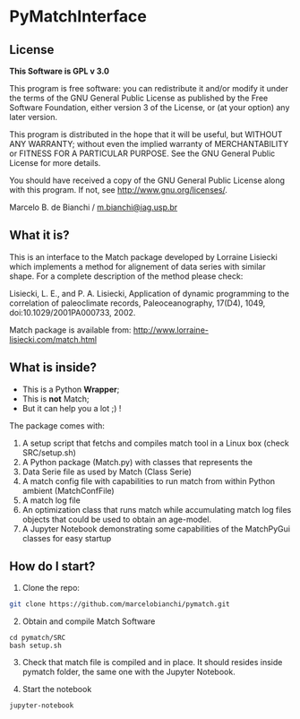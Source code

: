 # PyMatchInterface

## License

__This Software is GPL v 3.0__

This program is free software: you can redistribute it and/or modify
it under the terms of the GNU General Public License as published by
the Free Software Foundation, either version 3 of the License, or
(at your option) any later version.

This program is distributed in the hope that it will be useful,
but WITHOUT ANY WARRANTY; without even the implied warranty of
MERCHANTABILITY or FITNESS FOR A PARTICULAR PURPOSE.  See the
GNU General Public License for more details.

You should have received a copy of the GNU General Public License
along with this program.  If not, see <http://www.gnu.org/licenses/>.

Marcelo B. de Bianchi / m.bianchi@iag.usp.br

## What it is?

This is an interface to the Match package developed by Lorraine Lisiecki which 
implements a method for alignement of data series with similar shape. For a 
complete description of the method please check:

Lisiecki, L. E., and P. A. Lisiecki, Application of dynamic programming to 
the correlation of paleoclimate records, Paleoceanography, 17(D4), 1049, 
doi:10.1029/2001PA000733, 2002.

Match package is available from: http://www.lorraine-lisiecki.com/match.html

## What is inside?

 * This is a Python __Wrapper__; 
 * This is __not__ Match;
 * But it can help you a lot ;) !

The package comes with:

 1. A setup script that fetchs and compiles match tool in a Linux box (check SRC/setup.sh)
 2. A Python package (Match.py) with classes that represents the
   1. Data Serie file as used by Match (Class Serie)
   2. A match config file with capabilities to run match from within Python ambient (MatchConfFile)
   3. A match log file
   4. An optimization class that runs match while accumulating match log files objects that could
      be used to obtain an age-model.
 3. A Jupyter Notebook demonstrating some capabilities of the MatchPyGui classes for easy startup

## How do I start?

 1. Clone the repo:

```bash
git clone https://github.com/marcelobianchi/pymatch.git
```

2. Obtain and compile Match Software

```shell
cd pymatch/SRC
bash setup.sh
```

3. Check that match file is compiled and in place. It should resides inside pymatch folder, the same one with the Jupyter Notebook.

4. Start the notebook

```shell
jupyter-notebook
```
